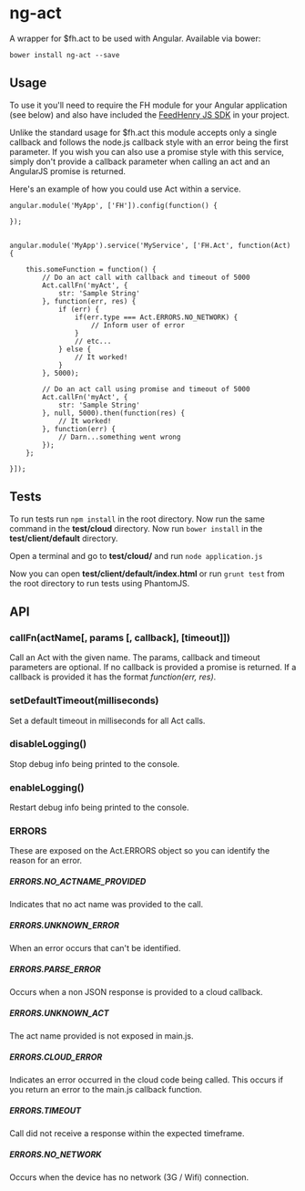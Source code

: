 # ng-act
A wrapper for $fh.act to be used with Angular. Available via bower:

```
bower install ng-act --save
```

## Usage
To use it you'll need to require the FH module for your Angular application (see below) and also
have included the [FeedHenry JS SDK](https://github.com/feedhenry/fh-js-sdk/) in your project.

Unlike the standard usage for $fh.act this module accepts only a single
callback and follows the node.js callback style with an error being the first parameter.
If you wish you can also use a promise style with this service, simply don't provide
a callback parameter when calling an act and an AngularJS promise is returned.

Here's an example of how you could use Act within a service.

```
angular.module('MyApp', ['FH']).config(function() {

});


angular.module('MyApp').service('MyService', ['FH.Act', function(Act) {

    this.someFunction = function() {
        // Do an act call with callback and timeout of 5000
        Act.callFn('myAct', {
            str: 'Sample String'
        }, function(err, res) {
            if (err) {
                if(err.type === Act.ERRORS.NO_NETWORK) {
                    // Inform user of error
                }
                // etc...
            } else {
                // It worked!
            }
        }, 5000);

        // Do an act call using promise and timeout of 5000
        Act.callFn('myAct', {
            str: 'Sample String'
        }, null, 5000).then(function(res) {
            // It worked!
        }, function(err) {
            // Darn...something went wrong
        });
    };

}]);
```

## Tests
To run tests run ```npm install``` in the root directory. Now run the same
command in the __test/cloud__ directory. Now run ```bower install``` in the
__test/client/default__ directory.

Open a terminal and go to __test/cloud/__ and run ```node application.js```

Now you can open __test/client/default/index.html__ or run ```grunt test``` from the root directory
to run tests using PhantomJS.


## API

### callFn(actName[, params [, callback], [timeout]])
Call an Act with the given name. The params, callback and timeout parameters are optional. If no callback is provided a promise is returned. If a callback is provided it has the format _function(err, res)_.

### setDefaultTimeout(milliseconds)
Set a default timeout in milliseconds for all Act calls.

### disableLogging()
Stop debug info being printed to the console.

### enableLogging()
Restart debug info being printed to the console.

### ERRORS
These are exposed on the Act.ERRORS object so you can identify the reason for an error.

##### ERRORS.NO_ACTNAME_PROVIDED
Indicates that no act name was provided to the call.

##### ERRORS.UNKNOWN_ERROR
When an error occurs that can't be identified.

##### ERRORS.PARSE_ERROR
Occurs when a non JSON response is provided to a cloud callback.

##### ERRORS.UNKNOWN_ACT
The act name provided is not exposed in main.js.

##### ERRORS.CLOUD_ERROR
Indicates an error occurred in the cloud code being called. This occurs if you return
an error to the main.js callback function.

##### ERRORS.TIMEOUT
Call did not receive a response within the expected timeframe.

##### ERRORS.NO_NETWORK
Occurs when the device has no network (3G / Wifi) connection.

